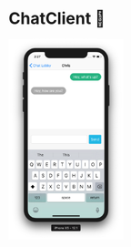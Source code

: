# ChatClient 📱
<a href="Chat Client"><img src="https://raw.githubusercontent.com/chrisaguilera/ChatClient/master/Supporting%20Files/ChatClient.png" align="" height="40%" width="40%" ></a>
